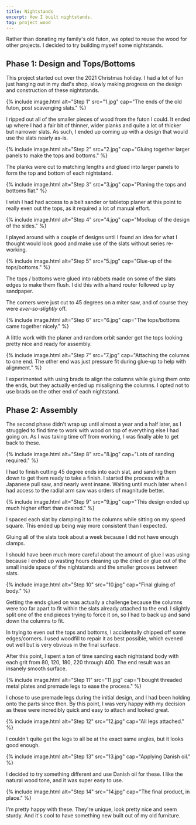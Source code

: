 ```yaml
---
title: Nightstands
excerpt: How I built nightstands.
tag: project wood
---
```


Rather than donating my family's old futon, we opted to reuse the wood for other projects.
I decided to try building myself some nightstands.

## Phase 1: Design and Tops/Bottoms

This project started out over the 2021 Christmas holiday.
I had a lot of fun just hanging out in my dad's shop, slowly making progress on the design and construction of these nightstands.

{% include image.html alt="Step 1" src="1.jpg" cap="The ends of the old futon, post scavenging slats." %}

I ripped out all of the smaller pieces of wood from the futon I could.
It ended up where I had a fair bit of thinner, wider planks and quite a lot of thicker but narrower slats.
As such, I ended up coming up with a design that would use the slats nearly as-is.

{% include image.html alt="Step 2" src="2.jpg" cap="Gluing together larger panels to make the tops and bottoms." %}

The planks were cut to matching lengths and glued into larger panels to form the top and bottom of each nightstand.

{% include image.html alt="Step 3" src="3.jpg" cap="Planing the tops and bottoms flat." %}

I wish I had had access to a belt sander or tabletop planer at this point to really even out the tops, as it required a lot of manual effort.

{% include image.html alt="Step 4" src="4.jpg" cap="Mockup of the design of the sides." %}

I played around with a couple of designs until I found an idea for what I thought would look good and make use of the slats without series re-working.

{% include image.html alt="Step 5" src="5.jpg" cap="Glue-up of the tops/bottoms." %}

The tops / bottoms were glued into rabbets made on some of the slats edges to make them flush.
I did this with a hand router followed up by sandpaper.

The corners were just cut to 45 degrees on a miter saw, and of course they were *ever-so-slightly* off.

{% include image.html alt="Step 6" src="6.jpg" cap="The tops/bottoms came together nicely." %}

A little work with the planer and random orbit sander got the tops looking pretty nice and ready for assembly.

{% include image.html alt="Step 7" src="7.jpg" cap="Attaching the columns to one end. The other end was just pressure fit during glue-up to help with alignment." %}

I experimented with using brads to align the columns while gluing them onto the ends, but they actually ended up misaligning the columns.
I opted not to use brads on the other end of each nightstand.

## Phase 2: Assembly

The second phase didn't wrap up until almost a year and a half later, as I struggled to find time to work with wood on top of everything else I had going on.
As I was taking time off from working, I was finally able to get back to these.

{% include image.html alt="Step 8" src="8.jpg" cap="Lots of sanding required." %}

I had to finish cutting 45 degree ends into each slat, and sanding them down to get them ready to take a finish.
I started the process with a Japanese pull saw, and nearly went insane.
Waiting until much later when I had access to the radial arm saw was orders of magnitude better.

{% include image.html alt="Step 9" src="9.jpg" cap="This design ended up much higher effort than desired." %}

I spaced each slat by clamping it to the columns while sitting on my speed square.
This ended up being way more consistent than I expected.

Gluing all of the slats took about a week because I did not have enough clamps.

I should have been much more careful about the amount of glue I was using because I ended up wasting hours cleaning up the dried on glue out of the small inside space of the nightstands and the smaller grooves between slats.

{% include image.html alt="Step 10" src="10.jpg" cap="Final gluing of body." %}

Getting the ends glued on was actually a challenge because the columns were too far apart to fit within the slats already attached to the end.
I slightly split one of the end pieces trying to force it on, so I had to back up and sand down the columns to fit.

In trying to even out the tops and bottoms, I accidentally chipped off some edges/corners.
I used woodfill to repair it as best possible, which evened out well but is very obvious in the final surface.

After this point, I spent a ton of time sanding each nightstand body with each grit from 80, 120, 180, 220 through 400.
The end result was an insanely smooth surface.

{% include image.html alt="Step 11" src="11.jpg" cap="I bought threaded metal plates and premade legs to ease the process." %}

I chose to use premade legs during the initial design, and I had been holding onto the parts since then.
By this point, I was very happy with my decision as these were incredibly quick and easy to attach and looked great.

{% include image.html alt="Step 12" src="12.jpg" cap="All legs attached." %}

I couldn't quite get the legs to all be at the exact same angles, but it looks good enough.

{% include image.html alt="Step 13" src="13.jpg" cap="Applying Danish oil." %}

I decided to try something different and use Danish oil for these.
I like the natural wood tone, and it was super easy to use.

{% include image.html alt="Step 14" src="14.jpg" cap="The final product, in place." %}

I'm pretty happy with these.
They're unique, look pretty nice and seem sturdy.
And it's cool to have something new built out of my old furniture.
